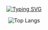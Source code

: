 <div align="center">

[![Typing SVG](https://readme-typing-svg.demolab.com?font=Fira+Code&weight=600&pause=1000&center=true&width=435&lines=Hi!+i'm+a+Web+Developed)](https://git.io/typing-svg)

![Top Langs](https://github-readme-stats.vercel.app/api/top-langs/?username=Josucent&layout=compact)


<div>
